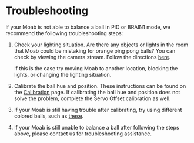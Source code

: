 # Troubleshooting

If your Moab is not able to balance a ball in PID or BRAIN1 mode, we recommend the following troubleshooting steps:

1. Check your lighting situation. Are there any objects or lights in the room that Moab could be mistaking for orange ping pong balls? You can check by viewing the camera stream. Follow the directions [here](https://github.com/microsoft/moabian/blob/docs-update/docs/view-camera-stream.md). 
       
     If this is the case try moving Moab to another location, blocking the lights, or changing the lighting situation.

2. Calibrate the ball hue and position. These instructions can be found on the [Calibration](https://github.com/microsoft/moabian/blob/docs-v3-updates/docs/calibration.md) page. If calibrating the ball hue and position does not solve the problem, complete the Servo Offset calibration as well.

3. If your Moab is still having trouble after calibrating, try using different colored balls, such as [these](https://www.amazon.com/STIGA-Assorted-Multicolor-Recreational-Quality-Regulation/dp/B000GF6030/ref=sr_1_20?dchild=1&keywords=ping+pong+balls+color&qid=1617201019&sr=8-20).

3. If your Moab is still unable to balance a ball after following
       the steps above, please contact us for troubleshooting assistance.
